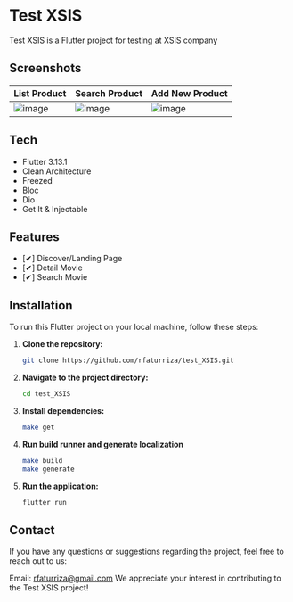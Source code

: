 # Test XSIS

Test XSIS is a Flutter project for testing at XSIS company

## Screenshots

| List Product                                                                              | Search Product                                                                      | Add New Product                                                                          |
|-------------------------------------------------------------------------------------------|-------------------------------------------------------------------------------------|------------------------------------------------------------------------------------------|
| ![image](https://raw.githubusercontent.com/rfaturriza/test_XSIS/main/ss/list_product.png) | ![image](https://raw.githubusercontent.com/rfaturriza/test_XSIS/main/ss/search.png) | ![image](https://raw.githubusercontent.com/rfaturriza/test_XSIS/main/ss/add_product.png) |

## Tech

- Flutter 3.13.1
- Clean Architecture
- Freezed
- Bloc
- Dio
- Get It & Injectable

## Features

- [✔] Discover/Landing Page
- [✔] Detail Movie
- [✔] Search Movie

## Installation

To run this Flutter project on your local machine, follow these steps:

1. **Clone the repository:**

   ```bash
   git clone https://github.com/rfaturriza/test_XSIS.git

2. **Navigate to the project directory:**

   ```bash
   cd test_XSIS

3. **Install dependencies:**

    ```bash
    make get

3. **Run build runner and generate localization**

    ```bash
    make build
    make generate

4. **Run the application:**

    ```bash
    flutter run
    

## Contact

If you have any questions or suggestions regarding the project, feel free to reach out to us:

Email: rfaturriza@gmail.com
We appreciate your interest in contributing to the Test XSIS project!
